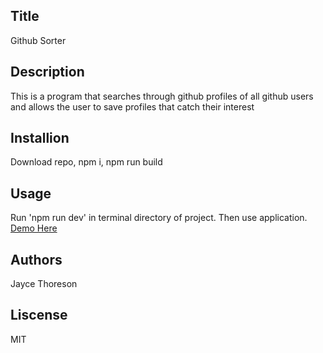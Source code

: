 ## Title
Github Sorter
## Description
This is a program that searches through github profiles of all github users and allows the user to save profiles that catch their interest
## Installion
Download repo, npm i, npm run build
## Usage
Run 'npm run dev' in terminal directory of project. Then use application. [Demo Here](tutorial.mp4)
## Authors
Jayce Thoreson
## Liscense
MIT
